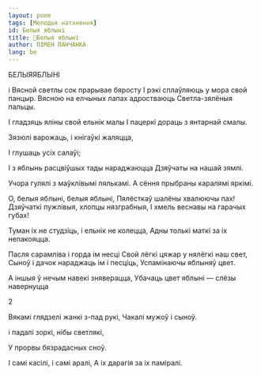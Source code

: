 ```yaml
---
layout: poem
tags: [Мелодыя натхнення]
id: Белыя яблыні
title: 🚧Белыя яблыні
author: ПІМЕН ПАНЧАНКА
lang: be
---
```



 
БЕЛЫЯЯБЛЫНІ

i Вясной светлы сок прарывае бяросту I рэкі сплаўляюць у мора свой панцыр. Вясною на елчыных лапах адростваюць Светла-зялёныя пальцы.

I гладзяць яліны свой ельнік малы I пацеркі дораць з янтарнай смалы.

Зязюлі варожаць, і кнігаўкі жаляцца,

I глушаць усіх салаўі;

I з яблынь расцвіўшых тады нараджаюцца Дзяўчаты на нашай зямлі.

Учора гулялі з маўклівымі лялькамі. А сёння прыбраны каралямі яркімі.

О, белыя яблыні, белыя яблыні, Пялёсткаў шалёны хвалюючы пах! Дзяўчаткі пужлівыя, хлопцы нязграбныя, I хмель веснавы на гарачых губах!

Туман іх не студзіць, і ельнік не колецца, Адны толькі маткі за іх непакояцца.

Пасля сарамліва і горда ім несці Свой лёгкі цяжар у нялёгкі наш свет, Сыноў і дачок нараджаць ім і песціць, Успамінаючы яблыняў цвет.

А іншыя ў нечым навекі зняверацца, Убачаць цвет яблыні — слёзы навернуцца

2

Вякамі глядзелі жанкі з-пад рукі, Чакалі мужоў і сыноў.

і падалі зоркі, нібы светлякі,

У прорвы бязрадасных сноў.

I самі касілі, і самі аралі, А іх дарагія за іх паміралі.
